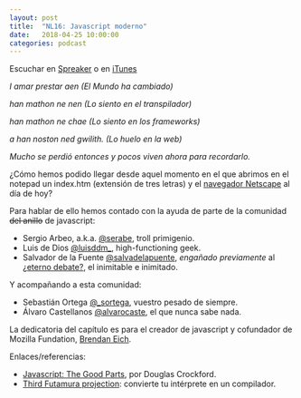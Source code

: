 ```yaml
---
layout: post
title:  "NL16: Javascript moderno"
date:   2018-04-25 10:00:00
categories: podcast
---
```


Escuchar en
[Spreaker](https://www.spreaker.com/user/8241695/nl16-javascript) o en
[iTunes](https://itunes.apple.com/es/podcast/nacion-lumpen/id1023465004?l=en&mt=2)

*I amar prestar aen (El Mundo ha cambiado)*

*han mathon ne nen (Lo siento en el transpilador)*

*han mathon ne chae (Lo siento en los frameworks)*

*a han noston ned gwilith. (Lo huelo en la web)*


*Mucho se perdió entonces y pocos viven ahora para recordarlo.*

¿Cómo hemos podido llegar desde aquel momento en el que abrimos en el notepad
un index.htm (extensión de tres letras) y el [navegador Netscape][netscape]
al día de hoy?

Para hablar de ello hemos contado con la ayuda de parte de la comunidad 
~~del anillo~~ de javascript:

 - Sergio Arbeo, a.k.a. [@serabe](https://twitter.com/serabe), troll primigenio.
 - Luis de Dios [@luisddm_](https://twitter.com/luisddm_), high-functioning geek.
 - Salvador de la Fuente [@salvadelapuente](https://twitter.com/salvadelapuente), 
     *engañado previamente* al [¿eterno debate?][dinamico_estatico], el inimitable
     e inimitado.

Y acompañando a esta comunidad:

 - Sebastián Ortega [@_sortega](https://twitter.com/_sortega), vuestro pesado
     de siempre.
 - Álvaro Castellanos [@alvarocaste](https://github.com/alvarocaste), el que nunca
     sabe nada.

La dedicatoria del capítulo es para el creador de javascript y cofundador de Mozilla
Fundation, [Brendan Eich][brendan].

Enlaces/referencias:

 - [Javascript: The Good Parts][good_parts], por Douglas Crockford.
 - [Third Futamura projection][futamura]: convierte tu intérprete en un compilador.


[dinamico_estatico]: https://www.spreaker.com/user/nacionlumpen/nl2-dinamico-vs-estatico-eterno-empate
[netscape]: https://es.wikipedia.org/wiki/Netscape_Navigator
[brendan]: https://es.wikipedia.org/wiki/Brendan_Eich
[good_parts]: http://shop.oreilly.com/product/9780596517748.do
[futamura]: https://en.wikipedia.org/wiki/Partial_evaluation#Futamura_projections

